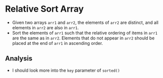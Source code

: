 # Relative Sort Array
- Given two arrays `arr1` and `arr2`, the elements of `arr2` are distinct, and all elements in `arr2` are also in `arr1`.
- Sort the elements of `arr1` such that the relative ordering of items in `arr1` are the same as in `arr2`. Elements that do not appear in `arr2` should be placed at the end of `arr1` in ascending order.

## Analysis
- I should look more into the `key` parameter of `sorted()`
